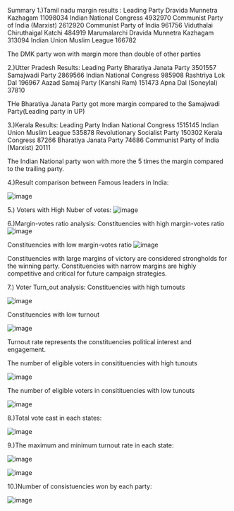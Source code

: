 Summary
1.)Tamil nadu margin results :
Leading Party
Dravida Munnetra Kazhagam                 11098034
Indian National Congress                   4932970
Communist Party of India  (Marxist)        2612920
Communist Party of India                    961756
Viduthalai Chiruthaigal Katchi              484919
Marumalarchi Dravida Munnetra Kazhagam      313094
Indian Union Muslim League                  166782

The DMK party won with margin more than double of other parties

2.)Utter Pradesh Results:
Leading Party
Bharatiya Janata Party            3501557
Samajwadi Party                   2869566
Indian National Congress           985908
Rashtriya Lok Dal                  196967
Aazad Samaj Party (Kanshi Ram)     151473
Apna Dal (Soneylal)                 37810

THe Bharatiya Janata Party got more margin compared to the Samajwadi Party(Leading party in UP)

3.)Kerala Results:
Leading Party
Indian National Congress               1515145
Indian Union Muslim League              535878
Revolutionary Socialist Party           150302
Kerala Congress                          87266
Bharatiya Janata Party                   74686
Communist Party of India  (Marxist)      20111

The Indian National party won with more the 5 times the margin compared to the trailing party.

4.)Result comparison between Famous leaders in India:

![image](https://github.com/Ak1704/Election_result_analysis/assets/76145150/68880b04-3ab5-41a0-bd54-d34153e17771)

5.) Voters with High Nuber of votes:
![image](https://github.com/Ak1704/Election_result_analysis/assets/76145150/f2e6217c-bb33-4b32-8f33-eb28211a9958)

6.)Margin-votes ratio analysis:
Constituencies with high margin-votes ratio
![image](https://github.com/Ak1704/Election_result_analysis/assets/76145150/76ef9e8b-8525-405d-99ea-a773ff1ddb69)

Constituencies with low margin-votes ratio
![image](https://github.com/Ak1704/Election_result_analysis/assets/76145150/e785ebd6-926f-4869-85fa-17aa0dab9581)

Constituencies with large margins of victory are considered strongholds for the winning party.
Constituencies with narrow margins are highly competitive and critical for future campaign strategies.

7.) Voter Turn_out analysis:
Constituencies with high turnouts

![image](https://github.com/Ak1704/Election_result_analysis/assets/76145150/086c87d6-cf5a-4915-acf8-024107e752f2)

Constituencies with low turnout

![image](https://github.com/Ak1704/Election_result_analysis/assets/76145150/3983ba42-4637-4af9-9bc4-68fba1f3b438)

Turnout rate represents the constituencies political interest and engagement.

The number of eligible voters in consitituencies with high tunouts

![image](https://github.com/Ak1704/Election_result_analysis/assets/76145150/0cc13335-5298-444e-a210-8f53c4e44110)

The number of eligible voters in consitituencies with low tunouts

![image](https://github.com/Ak1704/Election_result_analysis/assets/76145150/02adbebb-11a9-4dbe-9e8b-65cdf4e22e0e)

8.)Total vote cast in each states:

![image](https://github.com/Ak1704/Election_result_analysis/assets/76145150/cad190b5-2728-4e99-96c2-35a1763c358e)

9.)The maximum and minimum turnout rate in each state:

![image](https://github.com/Ak1704/Election_result_analysis/assets/76145150/cb89764d-7bff-4690-a4eb-5135128c1c4b)

![image](https://github.com/Ak1704/Election_result_analysis/assets/76145150/1bf957e1-efce-498f-8f34-85e92f9dcd1c)


10.)Number of consistuencies won by each party:

![image](https://github.com/Ak1704/Election_result_analysis/assets/76145150/54fac228-214d-45fe-93ad-7ee5dce9af08)

